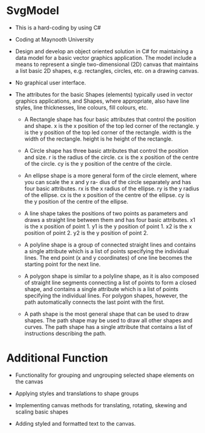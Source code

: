 # SvgModel

- This is a hard-coding by using C#

- Coding at Maynooth University

- Design and develop an object oriented solution in C# for maintaining a data model for a basic vector graphics application. The model include a means to represent a single two-dimensional (2D) canvas that maintains a list basic 2D shapes, e.g. rectangles, circles, etc. on a drawing canvas.

- No graphical user interface.

- The attributes for the basic Shapes (elements) typically used in vector graphics applications, and Shapes, where appropriate, also have line styles, line thicknesses, line colours, fill colours, etc.

  - A Rectangle shape has four basic attributes that control the position and shape. x is the x position of the top led corner of the rectangle. y is the y position of the top led corner of the rectangle. width is the width of the rectangle. height is he height of the rectangle.

  - A Circle shape has three basic attributes that control the position and size. r is the radius of the circle. cx is the x position of the centre of the circle. cy is the y position of the centre of the circle.

  - An ellipse shape is a more general form of the circle element, where you can scale the x and y ra- dius of the circle separately and has four basic attributes. rx is the x radius of the ellipse. ry is the y radius of the ellipse. cx is the x position of the centre of the ellipse. cy is the y position of the centre of the ellipse.

  - A line shape takes the positions of two points as parameters and draws a straight line between them and has four basic attributes. x1 is the x position of point 1. y1 is the y position of point 1. x2 is the x position of point 2. y2 is the y position of point 2.

  - A polyline shape is a group of connected straight lines and contains a single attribute which is a list of points specifying the individual lines. The end point (x and y coordinates) of one line becomes the starting point for the next line.

  - A polygon shape is similar to a polyline shape, as it is also composed of straight line segments connecting a list of points to form a closed shape, and contains a single attribute which is a list of points specifying the individual lines. For polygon shapes, however, the path automatically connects the last point with the first.

  - A path shape is the most general shape that can be used to draw shapes. The path shape may be used to draw all other shapes and curves. The path shape has a single attribute that contains a list of instructions describing the path.

# Additional Function

- Functionality for grouping and ungrouping selected shape elements on the canvas

- Applying styles and translations to shape groups

- Implementing canvas methods for translating, rotating, skewing and scaling basic shapes

- Adding styled and formatted text to the canvas.
